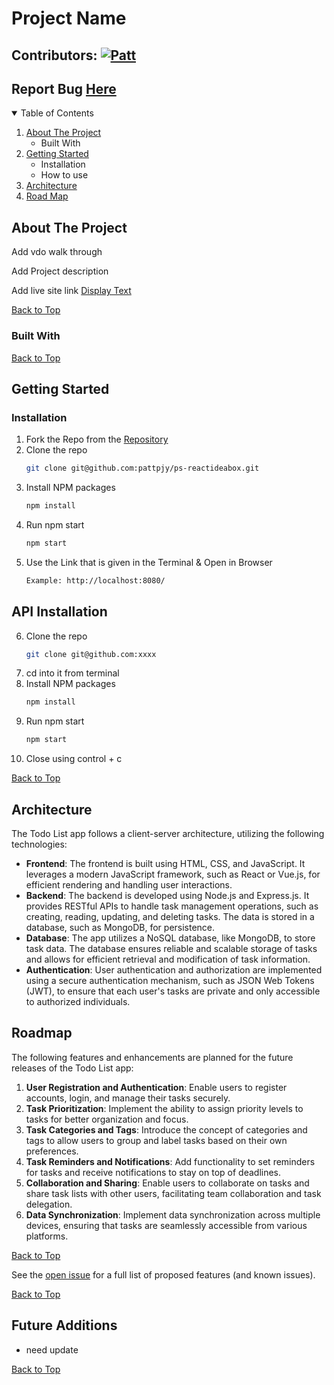 # Project Name

## Contributors: [![Patt][patt-badge]][patt-url]

## Report Bug [Here][issue-url]

<details open>
<summary>Table of Contents</summary>

1. [About The Project](#about-the-project)
   - Built With
2. [Getting Started](#getting-started)
   - Installation
   - How to use
3. [Architecture](#architecture)
4. [Road Map](#road-map)

</details>

## About The Project

Add vdo walk through

Add Project description

Add live site link [Display Text](url)

[Back to Top](#project-name)

### Built With

[Back to Top](#project-name)

## Getting Started

### Installation

1. Fork the Repo from the [Repository](https://github.com/turingschool-examples/fitlit-starter-kit)
2. Clone the repo
   ```sh
   git clone git@github.com:pattpjy/ps-reactideabox.git
   ```
3. Install NPM packages
   ```sh
   npm install
   ```
4. Run npm start
   ```sh
   npm start
   ```
5. Use the Link that is given in the Terminal & Open in Browser
   ```sh
   Example: http://localhost:8080/
   ```

## API Installation

6. Clone the repo
   ```sh
   git clone git@github.com:xxxx
   ```
7. cd into it from terminal
8. Install NPM packages
   ```sh
   npm install
   ```
9. Run npm start
   ```sh
   npm start
   ```
10. Close using control + c

[Back to Top](#project-name)

<!-- ARCHITECTURE -->

## Architecture

The Todo List app follows a client-server architecture, utilizing the following technologies:

- **Frontend**: The frontend is built using HTML, CSS, and JavaScript. It leverages a modern JavaScript framework, such as React or Vue.js, for efficient rendering and handling user interactions.
- **Backend**: The backend is developed using Node.js and Express.js. It provides RESTful APIs to handle task management operations, such as creating, reading, updating, and deleting tasks. The data is stored in a database, such as MongoDB, for persistence.
- **Database**: The app utilizes a NoSQL database, like MongoDB, to store task data. The database ensures reliable and scalable storage of tasks and allows for efficient retrieval and modification of task information.
- **Authentication**: User authentication and authorization are implemented using a secure authentication mechanism, such as JSON Web Tokens (JWT), to ensure that each user's tasks are private and only accessible to authorized individuals.
<!-- ROADMAP -->

## Roadmap

The following features and enhancements are planned for the future releases of the Todo List app:

1. **User Registration and Authentication**: Enable users to register accounts, login, and manage their tasks securely.
2. **Task Prioritization**: Implement the ability to assign priority levels to tasks for better organization and focus.
3. **Task Categories and Tags**: Introduce the concept of categories and tags to allow users to group and label tasks based on their own preferences.
4. **Task Reminders and Notifications**: Add functionality to set reminders for tasks and receive notifications to stay on top of deadlines.
5. **Collaboration and Sharing**: Enable users to collaborate on tasks and share task lists with other users, facilitating team collaboration and task delegation.
6. **Data Synchronization**: Implement data synchronization across multiple devices, ensuring that tasks are seamlessly accessible from various platforms.

[Back to Top](#project-name)

See the [open issue][issue-url] for a full list of proposed features (and known issues).

[Back to Top](#project-name)

## Future Additions

- need update

[Back to Top](#project-name)

[patt-badge]: https://img.shields.io/badge/-Patt%20Sookmark-brightgreen
[patt-url]: https://github.com/pattpjy
[issue-url]: https://github.com/pattpjy/ps-reactideabox/issues
